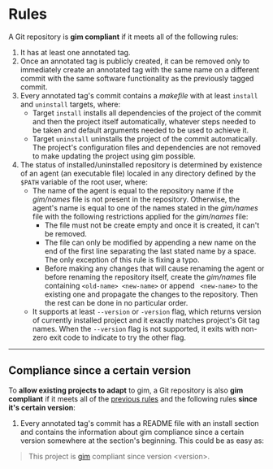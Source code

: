 # Rules

A Git repository is **gim compliant** if it meets all of the following rules:

1. It has at least one annotated tag.
2. Once an annotated tag is publicly created, it can be removed only to immediately create an annotated tag with the same name on a different commit with the same software functionality as the previously tagged commit.
3. Every annotated tag's commit contains a *makefile* with at least `install` and `uninstall` targets, where:
   * Target `install` installs all dependencies of the project of the commit and then the project itself automatically, whatever steps needed to be taken and default arguments needed to be used to achieve it.
   * Target `uninstall` uninstalls the project of the commit automatically. The project's configuration files and dependencies are not removed to make updating the project using gim possible.
4. The status of installed/uninstalled repository is determined by existence of an agent (an executable file) localed in any directory defined by the `$PATH` variable of the root user, where:
   * The name of the agent is equal to the repository name if the *gim/names* file is not present in the repository. Otherwise, the agent's name is equal to one of the names stated in the *gim/names* file with the following restrictions applied for the *gim/names* file:
     * The file must not be create empty and once it is created, it can't be removed.
     * The file can only be modified by appending a new name on the end of the first line separating the last stated name by a space. The only exception of this rule is fixing a typo.
     * Before making any changes that will cause renaming the agent or before renaming the repository itself, create the *gim/names* file containing `<old-name> <new-name>` or append ` <new-name>` to the existing one and propagate the changes to the repository. Then the rest can be done in no particular order.
   * It supports at least `--version` or `-version` flag, which returns version of currently installed project and it exactly matches project's Git tag names. When the `--version` flag is not supported, it exits with non-zero exit code to indicate to try the other flag.

---

## Compliance since a certain version

To **allow existing projects to adapt** to gim, a Git repository is also **gim compliant** if it meets all of the [previous rules](#rules) and the following rules **since it's certain version**:

1. Every annotated tag's commit has a README file with an install section and contains the information about gim compliance since a certain version somewhere at the section's beginning. This could be as easy as:

> This project is [gim](https://gitlab.com/dominiksalvet/gim) compliant since version \<version\>.
